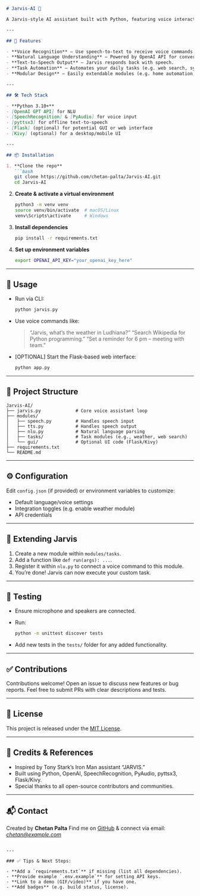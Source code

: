 ````markdown
# Jarvis‑AI 🧠

A Jarvis‑style AI assistant built with Python, featuring voice interaction, task automation, and integrations powered by OpenAI’s GPT‑4.

---

## 🚀 Features

- **Voice Recognition** – Use speech-to-text to receive voice commands.  
- **Natural Language Understanding** – Powered by OpenAI API for conversational interactions.  
- **Text-to-Speech Output** – Jarvis responds back with speech.  
- **Task Automation** – Automates your daily tasks (e.g. web search, system tasks, note‑taking).  
- **Modular Design** – Easily extendable modules (e.g. home automation, email, weather).

---

## 🛠 Tech Stack

- **Python 3.10+**  
- [OpenAI GPT API] for NLU  
- [SpeechRecognition] & [PyAudio] for voice input  
- [pyttsx3] for offline text-to-speech  
- [Flask] (optional) for potential GUI or web interface  
- [Kivy] (optional) for a desktop/mobile UI

---

## 📦 Installation

1. **Clone the repo**  
   ```bash
   git clone https://github.com/chetan-palta/Jarvis-AI.git
   cd Jarvis-AI
````

2. **Create & activate a virtual environment**

   ```bash
   python3 -m venv venv
   source venv/bin/activate  # macOS/Linux
   venv\Scripts\activate     # Windows
   ```

3. **Install dependencies**

   ```bash
   pip install -r requirements.txt
   ```

4. **Set up environment variables**

   ```bash
   export OPENAI_API_KEY="your_openai_key_here"
   ```

---

## 🎯 Usage

* Run via CLI:

  ```bash
  python jarvis.py
  ```

* Use voice commands like:

  > “Jarvis, what’s the weather in Ludhiana?”
  > “Search Wikipedia for Python programming.”
  > “Set a reminder for 6 pm – meeting with team.”

* \[OPTIONAL] Start the Flask-based web interface:

  ```bash
  python app.py
  ```

---

## 📂 Project Structure

```
Jarvis‑AI/
├── jarvis.py             # Core voice assistant loop
├── modules/
│   ├── speech.py         # Handles speech input
│   ├── tts.py            # Handles speech output
│   ├── nlu.py            # Natural language parsing
│   ├── tasks/            # Task modules (e.g., weather, web search)
│   └── gui/              # Optional UI code (Flask/Kivy)
├── requirements.txt
└── README.md
```

---

## ⚙️ Configuration

Edit `config.json` (if provided) or environment variables to customize:

* Default language/voice settings
* Integration toggles (e.g. enable weather module)
* API credentials

---

## 🧩 Extending Jarvis

1. Create a new module within `modules/tasks`.
2. Add a function like `def run(args): ...`.
3. Register it within `nlu.py` to connect a voice command to this module.
4. You’re done! Jarvis can now execute your custom task.

---

## 🧪 Testing

* Ensure microphone and speakers are connected.
* Run:

  ```bash
  python -m unittest discover tests
  ```
* Add new tests in the `tests/` folder for any added functionality.

---

## ✅ Contributions

Contributions welcome! Open an issue to discuss new features or bug reports. Feel free to submit PRs with clear descriptions and tests.

---

## 📝 License

This project is released under the [MIT License](./LICENSE).

---

## 🙏 Credits & References

* Inspired by Tony Stark’s Iron Man assistant “JARVIS.”
* Built using Python, OpenAI, SpeechRecognition, PyAudio, pyttsx3, Flask/Kivy.
* Special thanks to all open-source contributors and communities.

---

## 📬 Contact

Created by **Chetan Palta**
Find me on [GitHub](https://github.com/chetan-palta) & connect via email: *[chetan@example.com](mailto:chetan@example.com)*

```

---

### ✅ Tips & Next Steps:

- **Add a `requirements.txt`** if missing (list all dependencies).  
- **Provide example `.env.example`** for setting API keys.  
- **Link to a demo (GIF/video)** if you have one.  
- **Add badges** (e.g. build status, license).


